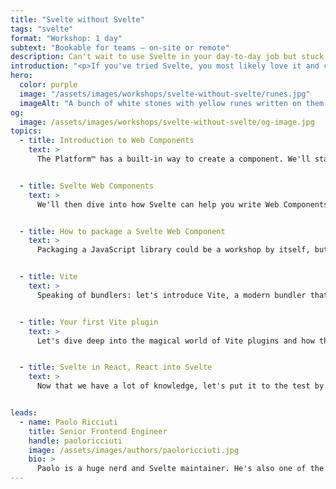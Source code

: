```yaml
---
title: "Svelte without Svelte"
tags: "svelte"
format: "Workshop: 1 day"
subtext: "Bookable for teams – on-site or remote"
description: Can't wait to use Svelte in your day-to-day job but stuck with a legacy React codebase? Worry not! This 1-day workshop will teach you everything you need to know to start using Svelte today!
introduction: "<p>If you've tried Svelte, you most likely love it and can't wait to start using it in your day-to-day job. But if you're stuck in a React codebase, it may seem impossible to convince your colleagues to migrate the whole project. There's another way! Svelte is very flexible, and Vite even more so. Combined, they can bring Svelte into your life now!</p>"
hero:
  color: purple
  image: "/assets/images/workshops/svelte-without-svelte/runes.jpg"
  imageAlt: "A bunch of white stones with yellow runes written on them lying on a grey surface"
og:
  image: /assets/images/workshops/svelte-without-svelte/og-image.jpg
topics:
  - title: Introduction to Web Components
    text: >
      The Platform™ has a built-in way to create a component. We'll start from there, exploring how to author a Web Component without using any framework at all.


  - title: Svelte Web Components
    text: >
      We'll then dive into how Svelte can help you write Web Components with a much sleeker and faster authoring experience.


  - title: How to package a Svelte Web Component
    text: >
      Packaging a JavaScript library could be a workshop by itself, but it is essential to be able to truly make use of your Web Component in any project you like. So strap in and prepare to learn a bit more about bundlers and npm packages.


  - title: Vite
    text: >
      Speaking of bundlers: let's introduce Vite, a modern bundler that most frameworks are using. It's very powerful and can unlock some excellent quality-of-life improvements when using Web Components.


  - title: Your first Vite plugin
    text: >
      Let's dive deep into the magical world of Vite plugins and how they can transform your code.


  - title: Svelte in React, React into Svelte
    text: >
      Now that we have a lot of knowledge, let's put it to the test by building an integration between Svelte and React 😬


leads:
  - name: Paolo Ricciuti
    title: Senior Frontend Engineer
    handle: paoloricciuti
    image: /assets/images/authors/paoloricciuti.jpg
    bio: >
      Paolo is a huge nerd and Svelte maintainer. He's also one of the creators of <a href="https://sveltelab.dev">sveltelab.dev</a> - a REPL for SvelteKit.
---
```


<!--break-->
